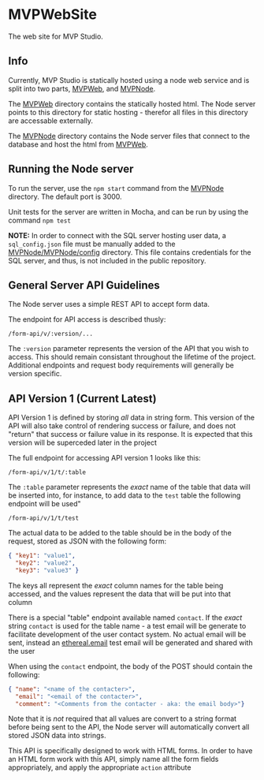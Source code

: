 # MVPWebSite
The web site for MVP Studio. 

## Info
Currently, MVP Studio is statically hosted using a node web service and is split into two parts, [MVPWeb](MVPWeb), and [MVPNode](MVPNode/MVPNode).

The [MVPWeb](MVPWeb) directory contains the statically hosted html. The Node server points to this directory for static hosting - therefor all files in this directory are accessable externally.

The [MVPNode](MVPNode/MVPNode) directory contains the Node server files that connect to the database and host the html from [MVPWeb](MVPWeb).

## Running the Node server
To run the server, use the `npm start` command from the [MVPNode](MVPNode/MVPNode) directory. The default port is 3000.

Unit tests for the server are written in Mocha, and can be run by using the command `npm test`

**NOTE:** In order to connect with the SQL server hosting user data, a `sql_config.json` file must be manually added to the [MVPNode/MVPNode/config](MVPNode/MVPNode/config) directory. This file contains credentials for the SQL server, and thus, is not included in the public repository.

## General Server API Guidelines
The Node server uses a simple REST API to accept form data.

The endpoint for API access is described thusly:
```
/form-api/v/:version/...
```
The `:version` parameter represents the version of the API that you wish to access. This should remain consistant throughout the lifetime of the project. Additional endpoints and request body requirements will generally be version specific.

## API Version 1 (Current Latest)
API Version 1 is defined by storing *all* data in string form. This version of the API will also take control of rendering success or failure, and does not "return" that success or failure value in its response. It is expected that this version will be superceded later in the project

The full endpoint for accessing API version 1 looks like this:
```
/form-api/v/1/t/:table
```
The `:table` parameter represents the *exact* name of the table that data will be inserted into, for instance, to add data to the `test` table the following endpoint will be used"
```
/form-api/v/1/t/test
```
The actual data to be added to the table should be in the body of the request, stored as JSON with the following form:
```JSON
{ "key1": "value1",
  "key2": "value2",
  "key3": "value3" }
```
The keys all represent the *exact* column names for the table being accessed, and the values represent the data that will be put into that column

There is a special "table" endpoint available named `contact`. If the _exact_ string `contact` is used for the table name - a test email will be generate to facilitate development of the user contact system. No actual email will be sent, instead an [ethereal.email](https://ethereal.email/) test email will be generated and shared with the user

When using the `contact` endpoint, the body of the POST should contain the following:
```JSON
{ "name": "<name of the contacter>",
  "email": "<email of the contacter>",
  "comment": "<Comments from the contacter - aka: the email body>"}
```

Note that it is *not* required that all values are convert to a string format before being sent to the API, the Node server will automatically convert all stored JSON data into strings.

This API is specifically designed to work with HTML forms. In order to have an HTML form work with this API, simply name all the form fields appropriately, and apply the appropriate `action` attribute
